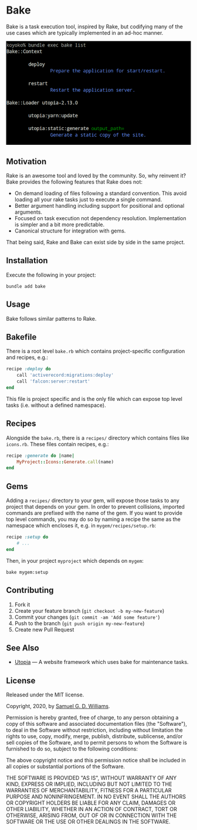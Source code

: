 # Bake

Bake is a task execution tool, inspired by Rake, but codifying many of the use cases which are typically implemented in an ad-hoc manner.

![Example](example.png)

## Motivation

Rake is an awesome tool and loved by the community. So, why reinvent it? Bake provides the following features that Rake does not:

- On demand loading of files following a standard convention. This avoid loading all your rake tasks just to execute a single command.
- Better argument handling including support for positional and optional arguments.
- Focused on task execution not dependency resolution. Implementation is simpler and a bit more predictable.
- Canonical structure for integration with gems.

That being said, Rake and Bake can exist side by side in the same project.

## Installation

Execute the following in your project:

	bundle add bake

## Usage

Bake follows similar patterns to Rake.

## Bakefile

There is a root level `bake.rb` which contains project-specific configuration and recipes, e.g.:

```ruby
recipe :deploy do
	call 'activerecord:migrations:deploy'
	call 'falcon:server:restart'
end
```

This file is project specific and is the only file which can expose top level tasks (i.e. without a defined namespace).

## Recipes

Alongside the `bake.rb`, there is a `recipes/` directory which contains files like `icons.rb`. These files contain recipes, e.g.:

```ruby
recipe :generate do |name|
	MyProject::Icons::Generate.call(name)
end
```

## Gems

Adding a `recipes/` directory to your gem, will expose those tasks to any project that depends on your gem. In order to prevent collisions, imported commands are prefixed with the name of the gem. If you want to provide top level commands, you may do so by naming a recipe the same as the namespace which encloses it, e.g. in `mygem/recipes/setup.rb`:

```ruby
recipe :setup do
	# ...
end
```

Then, in your project `myproject` which depends on `mygem`:

```
bake mygem:setup
```

## Contributing

1. Fork it
2. Create your feature branch (`git checkout -b my-new-feature`)
3. Commit your changes (`git commit -am 'Add some feature'`)
4. Push to the branch (`git push origin my-new-feature`)
5. Create new Pull Request

## See Also

- [Utopia](https://github.com/socketry/utopia) — A website framework which uses bake for maintenance tasks.

## License

Released under the MIT license.

Copyright, 2020, by [Samuel G. D. Williams](http://www.codeotaku.com).

Permission is hereby granted, free of charge, to any person obtaining a copy
of this software and associated documentation files (the "Software"), to deal
in the Software without restriction, including without limitation the rights
to use, copy, modify, merge, publish, distribute, sublicense, and/or sell
copies of the Software, and to permit persons to whom the Software is
furnished to do so, subject to the following conditions:

The above copyright notice and this permission notice shall be included in
all copies or substantial portions of the Software.

THE SOFTWARE IS PROVIDED "AS IS", WITHOUT WARRANTY OF ANY KIND, EXPRESS OR
IMPLIED, INCLUDING BUT NOT LIMITED TO THE WARRANTIES OF MERCHANTABILITY,
FITNESS FOR A PARTICULAR PURPOSE AND NONINFRINGEMENT. IN NO EVENT SHALL THE
AUTHORS OR COPYRIGHT HOLDERS BE LIABLE FOR ANY CLAIM, DAMAGES OR OTHER
LIABILITY, WHETHER IN AN ACTION OF CONTRACT, TORT OR OTHERWISE, ARISING FROM,
OUT OF OR IN CONNECTION WITH THE SOFTWARE OR THE USE OR OTHER DEALINGS IN
THE SOFTWARE.
